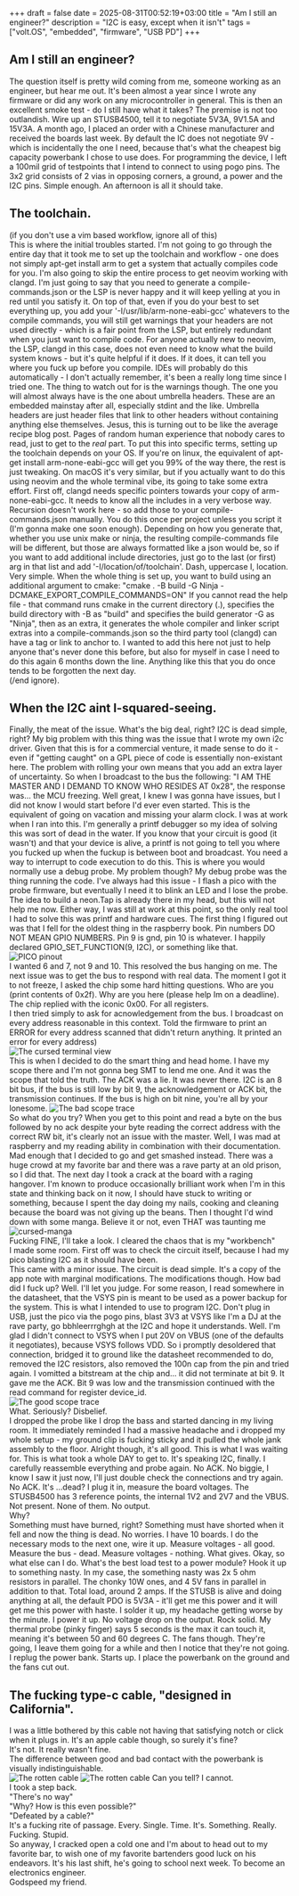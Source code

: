 +++ 
draft = false
date = 2025-08-31T00:52:19+03:00
title = "Am I still an engineer?"
description = "I2C is easy, except when it isn't"
tags = ["volt.OS", "embedded", "firmware", "USB PD"]
+++

## Am I still an engineer? 

The question itself is pretty wild coming from me, someone working as an engineer, but hear me out. It's been almost a year since I wrote any firmware or did any work on any microcontroller in general. This is then an excellent smoke test - do I still have what it takes? The premise is not too outlandish. Wire up an STUSB4500, tell it to negotiate 5V3A, 9V1.5A  and 15V3A. A month ago, I placed an order with a Chinese manufacturer and received the boards last week. By default the IC does not negotiate 9V - which is incidentally the one I need, because that's what the cheapest big capacity powerbank I chose to use does. For programming the device, I left a 100mil grid of testpoints that I intend to connect to using pogo pins. The 3x2 grid consists of 2 vias in opposing corners, a ground, a power and the I2C pins. Simple enough. An afternoon is all it should take.   

## The toolchain.

(if you don't use a vim based workflow, ignore all of this)  
This is where the initial troubles started. I'm not going to go through the entire day that it took me to set up the toolchain and workflow - one does not simply apt-get install arm to get a system that actually compiles code for you. I'm also going to skip the entire process to get neovim working with clangd. I'm just going to say that you need to generate a compile-commands.json or the LSP is never happy and it will keep yelling at you in red until you satisfy it. On top of that, even if you do your best to set everything up, you add your '-I/usr/lib/arm-none-eabi-gcc' whatevers to the compile commands, you will still get warnings that your headers are not used directly - which is a fair point from the LSP, but entirely redundant when you just want to compile code. For anyone actually new to neovim, the LSP, clangd in this case, does not even need to know what the build system knows - but it's quite helpful if it does. If it does, it can tell you where you fuck up before you compile. IDEs will probably do this automatically - I don't actually remember, it's been a really long time since I tried one. The thing to watch out for is the warnings though. The one you will almost always have is the one about umbrella headers. These are an embedded mainstay after all, especially stdint and the like. Umbrella headers are just header files that link to other headers without containing anything else themselves. 
Jesus, this is turning out to be like the average recipe blog post. Pages of random human experience that nobody cares to read, just to get to the _real_ part. To put this into specific terms, setting up the toolchain depends on your OS. If you're on linux, the equivalent of apt-get install arm-none-eabi-gcc will get you 99% of the way there, the rest is just tweaking. On macOS it's very similar, but if you actually want to do this using neovim and the whole terminal vibe, its going to take some extra effort. First off, clangd needs specific pointers towards your copy of arm-none-eabi-gcc. It needs to know all the includes in a very verbose way. Recursion doesn't work here - so add those to your compile-commands.json manually. You do this once per project unless you script it (I'm gonna make one soon enough). Depending on how you generate that, whether you use unix make or ninja, the resulting compile-commands file will be different, but those are always formatted like a json would be, so if you want to add additional include directories, just go to the last (or first) arg in that list and add '-I/location/of/toolchain'. Dash, uppercase I, location. Very simple. When the whole thing is set up, you want to build using an additional argument to cmake:
"cmake . -B build -G Ninja -DCMAKE_EXPORT_COMPILE_COMMANDS=ON"
If you cannot read the help file - that command runs cmake in the current directory (.), specifies the build directory with -B as "build" and specifies the build generator -G as "Ninja", then as an extra, it generates the whole compiler and linker script extras into a compile-commands.json so the third party tool (clangd) can have a tag or link to anchor to. 
I wanted to add this here not just to help anyone that's never done this before, but also for myself in case I need to do this again 6 months down the line. Anything like this that you do once tends to be forgotten the next day.  
(/end ignore).


## When the I2C aint I-squared-seeing. 

Finally, the meat of the issue. What's the big deal, right? I2C is dead simple, right? My big problem with this thing was the issue that I wrote my own i2c driver. Given that this is for a commercial venture, it made sense to do it - even if "getting caught" on a GPL piece of code is essentially non-existant here. The problem with rolling your own means that you add an extra layer of uncertainty. So when I broadcast to the bus the following: "I AM THE MASTER AND I DEMAND TO KNOW WHO RESIDES AT 0x28", the response was... the MCU freezing. Well great, I knew I was gonna have issues, but I did not know I would start before I'd ever even started. This is the equivalent of going on vacation and missing your alarm clock. I was at work when I ran into this. I'm generally a printf debugger so my idea of solving this was sort of dead in the water. If you know that your circuit is good (it wasn't) and that your device is alive, a printf is not going to tell you where you fucked up when the fuckup is between boot and broadcast. You need a way to interrupt to code execution to do this. This is where you would normally use a debug probe. My problem though? My debug probe was the thing running the code. I've always had this issue - I flash a pico with the probe firmware, but eventually I need it to blink an LED and I lose the probe. The idea to build a neon.Tap is already there in my head, but this will not help me now. Either way, I was still at work at this point, so the only real tool I had to solve this was printf and hardware cues.
The first thing I figured out was that I fell for the oldest thing in the raspberry book. Pin numbers DO NOT MEAN GPIO NUMBERS. Pin 9 is gnd, pin 10 is whatever. I happily declared GPIO_SET_FUNCTION(9, I2C), or something like that. 
![PICO pinout](/img/pico-pinout.png)  
I wanted 6 and 7, not 9 and 10. This resolved the bus hanging on me. 
The next issue was to get the bus to respond with real data. The moment I got it to not freeze, I asked the chip some hard hitting questions. Who are you (print contents of 0x2f). Why are you here (please help Im on a deadline). The chip replied with the iconic 0x00. For all registers.  
I then tried simply to ask for acnowledgement from the bus. I broadcast on every address reasonable in this context. Told the firmware to print an ERROR for every address scanned that didn't return anything. It printed an error for every address)  
![The cursed terminal view](/img/bad-terminal.png)   
This is when I decided to do the smart thing and head home. I have my scope there and I'm not gonna beg SMT to lend me one. And it was the scope that told the truth. The ACK was a lie. It was never there. I2C is an 8 bit bus, if the bus is still low by bit 9, the acknowledgement or ACK bit, the transmission continues. If the bus is high on bit nine, you're all by your lonesome. 
![The bad scope trace](/img/bad_ack.jpg)  
So what do you try? When you get to this point and read a byte on the bus followed by no ack despite your byte reading the correct address with the correct RW bit, it's clearly not an issue with the master. Well, I was mad at raspberry and my reading ability in combination with their documentation. Mad enough that I decided to go and get smashed instead. There was a huge crowd at my favorite bar and there was a rave party at an old prison, so I did that. 
The next day I took a crack at the board with a raging hangover. I'm known to produce occasionally brilliant work when I'm in this state and thinking back on it now, I should have stuck to writing or something, because I spent the day doing my nails, cooking and cleaning because the board was not giving up the beans. Then I thought I'd wind down with some manga. Believe it or not, even THAT was taunting me  
![cursed-manga](/img/cursed-manga.jpg)  
Fucking FINE, I'll take a look. I cleared the chaos that is my "workbench"  
I made some room. First off was to check the circuit itself, because I had my pico blasting I2C as it should have been.  
This came with a minor issue. The circuit is dead simple. It's a copy of the app note with marginal modifications. The modifications though. How bad did I fuck up? Well. I'll let you judge. For some reason, I read somewhere in the datasheet, that the VSYS pin is meant to be used as a power backup for the system. This is what I intended to use to program I2C. Don't plug in USB, just the pico via the pogo pins, blast 3V3 at VSYS like I'm a DJ at the rave party, go bbhleerrrghgh at the I2C and hope it understands. Well. I'm glad I didn't connect to VSYS when I put 20V on VBUS (one of the defaults it negotiates), because VSYS follows VDD. So i promptly desoldered that connection, bridged it to ground like the datasheet recommended to do, removed the I2C resistors, also removed the 100n cap from the pin  and tried again. I vomitted a bitstream at the chip and... it did not terminate at bit 9. It gave me the ACK. Bit 9 was low and the transmission continued with the read command for register device_id.  
![The good scope trace](/img/good_ack.jpg)  
What. Seriously? Disbelief.  
I dropped the probe like I drop the bass and started dancing in my living room. It immediately reminded I had a massive headache and i dropped my whole setup - my ground clip is fucking sticky and it pulled the whole jank assembly to the floor. Alright though, it's all good. This is what I was waiting for. This is what took a whole DAY to get to. It's speaking I2C, finally. I carefully reassemble everything and probe again. No ACK. No biggie, I know I saw it just now, I'll just double check the connections and try again. No ACK. It's ...dead? I plug it in, measure the board voltages. The STUSB4500 has 3 reference points, the internal 1V2 and 2V7 and the VBUS. Not present. None of them. No output.  
Why?  
Something must have burned, right? Something must have shorted when it fell and now the thing is dead. No worries. I have 10 boards. I do the necessary mods to the next one, wire it up. Measure voltages - all good. Measure the bus - dead. Measure voltages - nothing. What gives. Okay, so what else can I do. What's the best load test to a power module? Hook it up to something nasty. In my case, the something nasty was 2x 5 ohm resistors in parallel. The chonky 10W ones, and 4 5V fans in parallel in addition to that. Total load, around 2 amps. If the STUSB is alive and doing anything at all, the default PDO is 5V3A - it'll get me this power and it will get me this power with haste. I solder it up, my headache getting worse by the minute. I power it up. No voltage drop on the output. Rock solid. My thermal probe (pinky finger) says 5 seconds is the max it can touch it, meaning it's between 50 and 60 degrees C. The fans though. They're going, I leave them going for a while and then I notice that they're not going. I replug the power bank. Starts up. I place the powerbank on the ground and the fans cut out.  

## The fucking type-c cable, "designed in California". 

I was a little bothered by this cable not having that satisfying notch or click when it plugs in. It's an apple cable though, so surely it's fine? <insert cable.png>  
It's not. It really wasn't fine.  
The difference between good and bad contact with the powerbank is visually indistinguishable.  
![The rotten cable](/img/cable_connected.jpg)
![The rotten cable](/img/cable_not_connected.jpg)
Can you tell? I cannot.  
I took a step back.  
"There's no way"  
"Why? How is this even possible?"  
"Defeated by a cable?"  
It's a fucking rite of passage. Every. Single. Time. It's. Something. Really. Fucking. Stupid.  
So anyway, I cracked open a cold one and I'm about to head out to my favorite bar, to wish one of my favorite bartenders good luck on his endeavors. It's his last shift, he's going to school next week. To become an electronics engineer.    
Godspeed my friend. 

